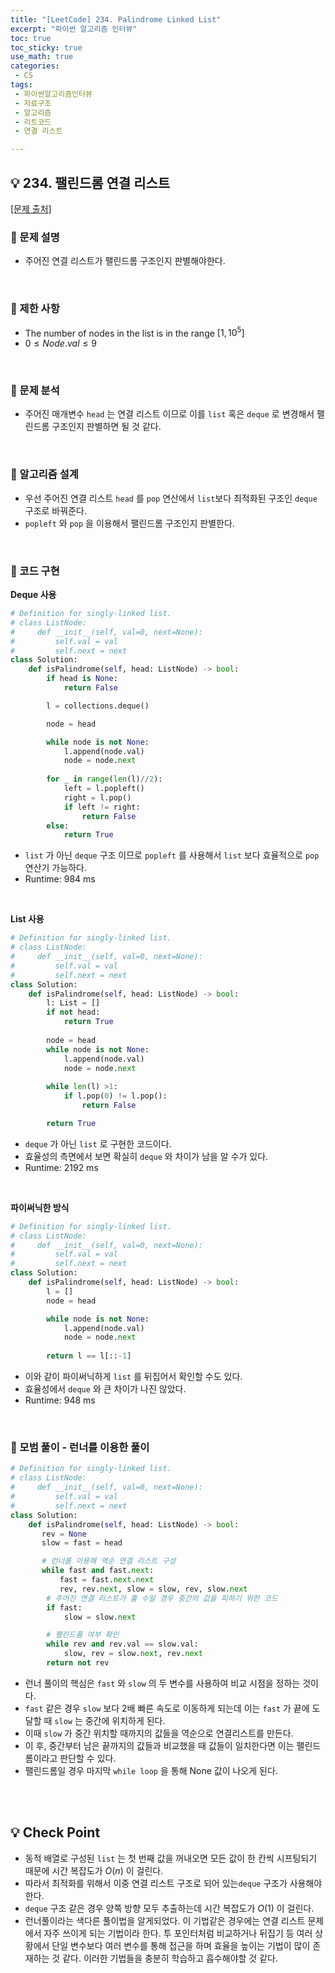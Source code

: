 ```yaml
---
title: "[LeetCode] 234. Palindrome Linked List"
excerpt: "파이썬 알고리즘 인터뷰"
toc: true
toc_sticky: true
use_math: true
categories:
 - CS
tags:
 - 파이썬알고리즘인터뷰
 - 자료구조
 - 알고리즘
 - 리트코드
 - 연결 리스트

---
```

## &#128161; 234. 팰린드롬 연결 리스트
[[문제 출처]](https://leetcode.com/problems/palindrome-linked-list/)

### &#128204; 문제 설명
- 주어진 연결 리스트가 팰린드롬 구조인지 판별해야한다.

<br/>

### &#128204; 제한 사항
- The number of nodes in the list is in the range $[1, 10^5]$
- $0 \leq Node.val \leq 9$

<br/>

### &#128204; 문제 분석
- 주어진 매개변수 <code>head</code> 는 연결 리스트 이므로 이를 <code>list</code> 혹은 <code>deque</code> 로 변경해서 팰린드롬 구조인지 판별하면 될 것 같다.

<br/>

### &#128204; 알고리즘 설계
- 우선 주어진 연결 리스트 <code>head</code> 를 <code>pop</code> 연산에서 <code>list</code>보다 최적화된 구조인 <code>deque</code> 구조로 바꿔준다.
- <code>popleft</code> 와 <code>pop</code> 을 이용해서 팰린드롬 구조인지 판별한다.
<br/>

### &#128204; 코드 구현

**Deque 사용**
```python
# Definition for singly-linked list.
# class ListNode:
#     def __init__(self, val=0, next=None):
#         self.val = val
#         self.next = next
class Solution:
    def isPalindrome(self, head: ListNode) -> bool:
        if head is None:
            return False

        l = collections.deque()

        node = head

        while node is not None:
            l.append(node.val)
            node = node.next
            
        for _ in range(len(l)//2):
            left = l.popleft()
            right = l.pop()
            if left != right:
                return False
        else:
            return True

```
- <code>list</code> 가 아닌 <code>deque</code> 구조 이므로 <code>popleft</code> 를 사용해서 <code>list</code> 보다 효율적으로 <code>pop</code> 연산기 가능하다.
- Runtime: 984 ms

<br/>

**List 사용**

```python
# Definition for singly-linked list.
# class ListNode:
#     def __init__(self, val=0, next=None):
#         self.val = val
#         self.next = next
class Solution:
    def isPalindrome(self, head: ListNode) -> bool:
        l: List = []
        if not head:
            return True
            
        node = head
        while node is not None:
            l.append(node.val)
            node = node.next
            
        while len(l) >1:
            if l.pop(0) != l.pop():
                return False

        return True
```
- <code>deque</code> 가 아닌 <code>list</code> 로 구현한 코드이다.
- 효율성의 측면에서 보면 확실히 <code>deque</code> 와 차이가 남을 알 수가 있다.
- Runtime: 2192 ms

<br/>

**파이써닉한 방식**

```python
# Definition for singly-linked list.
# class ListNode:
#     def __init__(self, val=0, next=None):
#         self.val = val
#         self.next = next
class Solution:
    def isPalindrome(self, head: ListNode) -> bool:
        l = []
        node = head

        while node is not None:
            l.append(node.val)
            node = node.next   
               
        return l == l[::-1]
```
- 이와 같이 파이써닉하게 <code>list</code> 를 뒤집어서 확인할 수도 있다.
- 효율성에서 <code>deque</code> 와 큰 차이가 나진 않았다.
- Runtime: 948 ms
<br/>

### &#128204; 모범 풀이 - 런너를 이용한 풀이
```python
# Definition for singly-linked list.
# class ListNode:
#     def __init__(self, val=0, next=None):
#         self.val = val
#         self.next = next
class Solution:
    def isPalindrome(self, head: ListNode) -> bool:
       rev = None
       slow = fast = head

       # 런너를 이용해 역순 연결 리스트 구성
       while fast and fast.next:
           fast = fast.next.next
           rev, rev.next, slow = slow, rev, slow.next
        # 주어진 연결 리스트가 홀 수일 경우 중간의 값을 피하기 위한 코드
        if fast:
            slow = slow.next

        # 팰린드롬 여부 확인
        while rev and rev.val == slow.val:
            slow, rev = slow.next, rev.next
        return not rev

```
- 런너 풀이의 핵심은 <code>fast</code> 와 <code>slow</code> 의 두 변수를 사용하여 비교 시점을 정하는 것이다.
- <code>fast</code> 같은 경우 <code>slow</code> 보다 2배 빠른 속도로 이동하게 되는데 이는 <code>fast</code> 가 끝에 도달할 때 <code>slow</code> 는 중간에 위치하게 된다.
- 이때 <code>slow</code> 가 중간 위치할 때까지의 값들을 역순으로 연결리스트를 만든다.
- 이 후, 중간부터 남은 끝까지의 값들과 비교했을 때 값들이 일치한다면 이는 팰린드롬이라고 판단할 수 있다.
- 팰린드롬일 경우 마지막 <code>while loop</code> 을 통해 None 값이 나오게 된다.



<br/>
<br/>

## &#128161; Check Point
- 동적 배열로 구성된 <code>list</code> 는 첫 번째 값을 꺼내오면 모든 값이 한 칸씩 시프팅되기 때문에 시간 복잡도가 $O(n)$ 이 걸린다.
- 따라서 최적화를 위해서 이중 연결 리스트 구조로 되어 있는<code>deque</code> 구조가 사용해야 한다.
- <code>deque</code> 구조 같은 경우 양쪽 방향 모두 추출하는데 시간 복잡도가 $O(1)$ 이 걸린다.
- 런너풀이라는 색다른 풀이법을 알게되었다. 이 기법같은 경우에는 연결 리스트 문제에서 자주 쓰이게 되는 기법이라 한다. 투 포인터처럼 비교하거나 뒤집기 등 여러 상황에서 단일 변수보다 여러 변수를 통해 접근을 하며 효율을 높이는 기법이 많이 존재하는 것 같다. 이러한 기법들을 충분히 학습하고 흡수해야할 것 같다.